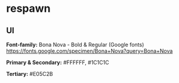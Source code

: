 # respawn

**UI**
-----------

**Font-family:** Bona Nova - Bold & Regular (Google fonts)
https://fonts.google.com/specimen/Bona+Nova?query=Bona+Nova

**Primary & Secondary:** #FFFFFF, #1C1C1C

**Tertiary:** #E05C2B

